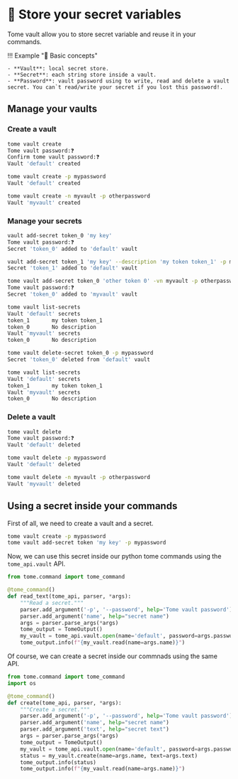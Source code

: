 # 📂 Store your secret variables

Tome vault allow you to store secret variable and reuse it in your commands.

!!! Example "📝 Basic concepts"

    - **Vault**: local secret store.
    - **Secret**: each string store inside a vault.
    - **Password**: vault password using to write, read and delete a vault secret. You can`t read/write your secret if you lost this password!.

## Manage your vaults

### Create a vault

```bash
tome vault create
Tome vault password:❓
Confirm tome vault password:❓
Vault 'default' created
```

```bash
tome vault create -p mypassword
Vault 'default' created
```

```bash
tome vault create -n myvault -p otherpassword
Vault 'myvault' created
```

### Manage your secrets

```bash
vault add-secret token_0 'my key'
Tome vault password:❓
Secret 'token_0' added to 'default' vault
```

```bash
vault add-secret token_1 'my key' --description 'my token token_1' -p mypassword
Secret 'token_1' added to 'default' vault
```

```bash
tome vault add-secret token_0 'other token 0' -vn myvault -p otherpassword
Tome vault password:❓
Secret 'token_0' added to 'myvault' vault
```

```bash
tome vault list-secrets
Vault 'default' secrets
token_1       my token token_1
token_0       No description
Vault 'myvault' secrets
token_0       No description
```

```bash
tome vault delete-secret token_0 -p mypassword
Secret 'token_0' deleted from 'default' vault
```

```bash
tome vault list-secrets
Vault 'default' secrets
token_1       my token token_1
Vault 'myvault' secrets
token_0       No description
```

### Delete a vault

```bash
tome vault delete
Tome vault password:❓
Vault 'default' deleted
```

```bash
tome vault delete -p mypassword
Vault 'default' deleted
```

```bash
tome vault delete -n myvault -p otherpassword
Vault 'myvault' deleted
```

## Using a secret inside your commands

First of all, we need to create a vault and a secret.

```bash
tome vault create -p mypassword
tome vault add-secret token 'my key' -p mypassword
```

Now, we can use this secret inside our python tome commands using the `tome_api.vault` API.

```python
from tome.command import tome_command

@tome_command()
def read_text(tome_api, parser, *args):
    """Read a secret."""
    parser.add_argument('-p', '--password', help='Tome vault password')
    parser.add_argument('name', help="secret name")
    args = parser.parse_args(*args)
    tome_output = TomeOutput()
    my_vault = tome_api.vault.open(name='default', password=args.password)
    tome_output.info(f"{my_vault.read(name=args.name)}")
```

Of course, we can create a secret inside our commnads using the same API.

```python
from tome.command import tome_command
import os

@tome_command()
def create(tome_api, parser, *args):
    """Create a secret."""
    parser.add_argument('-p', '--password', help='Tome vault password')
    parser.add_argument('name', help="secret name")
    parser.add_argument('text', help="secret text")
    args = parser.parse_args(*args)
    tome_output = TomeOutput()
    my_vault = tome_api.vault.open(name='default', password=args.password)
    status = my_vault.create(name=args.name, text=args.text)
    tome_output.info(status)
    tome_output.info(f"{my_vault.read(name=args.name)}")
```
